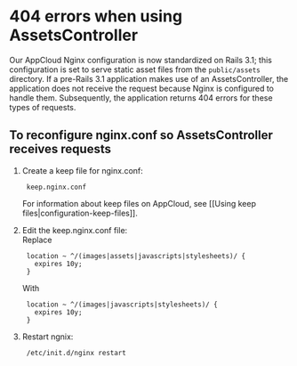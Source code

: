# 404 errors when using AssetsController

Our AppCloud Nginx configuration is now standardized on Rails 3.1; this configuration 
is set to serve static asset files from the `public/assets` directory. If a pre-Rails 3.1 
application makes use of an AssetsController, the application does not receive the request 
because Nginx is configured to handle them. Subsequently, the application returns 404 errors 
for these types of requests.

## To reconfigure nginx.conf so AssetsController receives requests

1. Create a keep file for nginx.conf:

        keep.nginx.conf  

    For information about keep files on AppCloud, see [[Using keep files|configuration-keep-files]].

2. Edit the keep.nginx.conf file:  
    Replace

        location ~ ^/(images|assets|javascripts|stylesheets)/ { 
		  expires 10y; 
		}  
		
    With

        location ~ ^/(images|javascripts|stylesheets)/ { 
		  expires 10y; 
		}
		
3. Restart ngnix: 
 
        /etc/init.d/nginx restart
